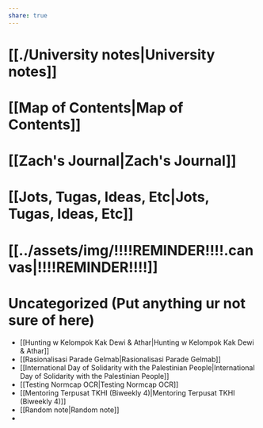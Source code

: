 ```yaml
---
share: true
---
```



# [[./University notes|University notes]]

# [[Map of Contents|Map of Contents]]

# [[Zach's Journal|Zach's Journal]]

# [[Jots, Tugas, Ideas, Etc|Jots, Tugas, Ideas, Etc]]

# [[../assets/img/!!!!REMINDER!!!!.canvas|!!!!REMINDER!!!!]]

# Uncategorized (Put anything ur not sure of here)

- [[Hunting w Kelompok Kak Dewi & Athar|Hunting w Kelompok Kak Dewi & Athar]]
- [[Rasionalisasi Parade Gelmab|Rasionalisasi Parade Gelmab]]
- [[International Day of Solidarity with the Palestinian People|International Day of Solidarity with the Palestinian People]]
- [[Testing Normcap OCR|Testing Normcap OCR]]
- [[Mentoring Terpusat TKHI (Biweekly 4)|Mentoring Terpusat TKHI (Biweekly 4)]]
- [[Random note|Random note]]
- 


